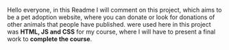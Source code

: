 Hello everyone, in this Readme I will comment on this project, which aims to be a pet adoption website, where you can donate or look for donations of other animals that people have published.
 were used here in this project was
 **HTML, JS and CSS** for my course, where I will have to present a final work to **complete the course**.